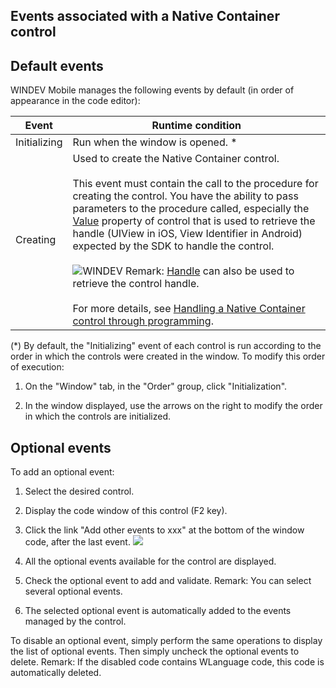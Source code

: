 


## Events associated with a Native Container control
			



<a name="NOTE1"></a>
<a name="NOTE1_1"></a>


## Default events
<a name="default_events_ELTTEXTE000114"></a>
WINDEV Mobile manages the following events by default (in order of appearance in the code editor):


| Event | Runtime condition |
| --- | --- |
| Initializing | Run when the window is opened. \* |
| Creating | Used to create the Native Container control. <br><br>This event must contain the call to the procedure for creating the control. You have the ability to pass parameters to the procedure called, especially the [Value](../Proprietes/2510130.md) property of control that is used to retrieve the handle (UIView in iOS, View Identifier in Android) expected by the SDK to handle the control. <br><br>![WINDEV](https://doc.pcsoft.fr/ext/images/us/WD.png) Remark: [Handle](../WDLang1/3015005.md) can also be used to retrieve the control handle.<br><br>For more details, see [Handling a Native Container control through programming](../WDChamp/1410087045.md). |


(\*) By default, the "Initializing" event of each control is run according to the order in which the controls were created in the window. To modify this order of execution: 

1. On the "Window" tab, in the "Order" group, click "Initialization".

2. In the window displayed, use the arrows on the right to modify the order in which the controls are initialized.




<a name="NOTE2"></a>
<a name="NOTE2_1"></a>


## Optional events
<a name="optional_events_ELTTEXTE000138"></a>
To add an optional event:

1. Select the desired control.

2. Display the code window of this control (F2 key).

3. Click the link "Add other events to xxx" at the bottom of the window code, after the last event.  ![](https://doc.pcsoft.fr/en-US/images/image.awp?langid=3&name=Traitements_optionnels_WD_OK%20-%20HC%20N%B0001.gif)


4. All the optional events available for the control are displayed. 

5. Check the optional event to add and validate. 
	Remark: You can select several optional events. 

6. The selected optional event is automatically added to the events managed by the control.




To disable an optional event, simply perform the same operations to display the list of optional events. Then simply uncheck the optional events to delete. 
Remark: If the disabled code contains WLanguage code, this code is automatically deleted.


